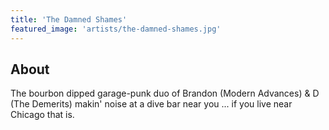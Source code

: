 ```yaml
---
title: 'The Damned Shames'
featured_image: 'artists/the-damned-shames.jpg'
---
```


## About

The bourbon dipped garage-punk duo of Brandon (Modern Advances) & D (The Demerits) makin' noise at a dive bar near you ... if you live near Chicago that is.
